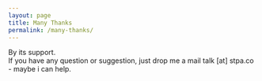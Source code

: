 ```yaml
---
layout: page
title: Many Thanks
permalink: /many-thanks/
---
```


By its support. <br />
If you have any question or suggestion, just drop me a mail talk [at] stpa.co - maybe i can help.
